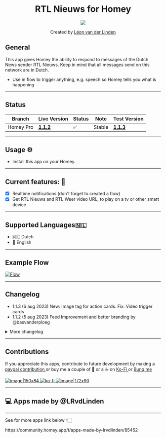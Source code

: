 <h1 align="center">RTL Nieuws for Homey</h1>

<p align="center">
  <a href="https://homey.app/nl-nl/apps/author/5d4da77a2c836a50f6936070/page/0/">
    <img src="https://www.rtlnieuws.nl/sites/default/files/content/images/2020/03/11/rtl%20nieuws%20logo.jpg?itok=lfi4jI9U&width=2048&height=1152&impolicy=semi_dynamic" />
  </a>
</p>


<p align="center">Created by <a href="https://homey.app/nl-nl/apps/author/5d4da77a2c836a50f6936070/page/0/">Léon van der Linden</a></p> 
  

## General
This app gives Homey the ability to respond to messages of the Dutch News sender RTL Nieuws.
Keep in mind that all messages send on this network are in Dutch.

- Use in flow to trigger anything, e.g. speech so Homey tells you what is happening

---


## Status

|Branch|Live Version|Status|Note| Test Version |
| --- | --- | --- | --- | --- |
|Homey Pro|**[1.1.2](https://homey.app/nl-nl/app/nl.lrvdlinden.rtl-nieuws/rtl-nieuws)**|:white_check_mark:|Stable| **[1.1.3](https://homey.app/nl-nl/app/nl.lrvdlinden.rtl-nieuws/rtl-nieuws/test)** |


---

## Usage ⚙
- Install this app on your Homey.

---

## Current features: 🔧

- [x] Realtime notifications (don't forget to created a flow)
- [X] Get RTL Nieuws and RTL Weer video URL, to play on a tv or other smart device

---

## Supported Languages:netherlands:
- 🇳🇱 Dutch
- 🏴󠁧󠁢󠁥󠁮󠁧󠁿 English

  
---

## Example Flow
[![Flow](https://flow-api.athom.com/api/flow/m9p7DC/image)](https://homey.app/f/m9p7DC/)

---
## Changelog
- 1.1.3 (6 aug 2023) New: Image tag for action cards. Fix: Video trigger cards
- 1.1.2 (5 aug 2023) Feed Improvement and better branding by @basvanderploeg



<details>
<summary>More changelog</summary>
<br><br>
<pre>
- 1.1.1 (2 aug 2023) Fix app icon
- 1.1.0 (1 aug 2023) Added more video tokens and trigger + condistion cards for RTL Z
- 1.0.9 (31 jul 2023) Feed improvemend
- 1.0.8 (31 jul 2023) Feed improvemend
- 1.0.7 (31 jul 2023) Two new trigger cards, One for RTL Nieuws video and one for RTL Weer video and three new condition cards.
- 1.0.6 (31 jul 2023) Two new trigger cards. One for RTL Nieuws video and one for RTL Weer video
- 1.0.5 (31 jul 2023) Control built in to prevent an item from being triggered multiple times
- 1.0.4 (30 jul 2023) Fix flowcard
- 1.0.2 (30 jul 2023) Translation to all supported Homey languages
- 1.0.1 (30 jul 2023) First Release
- 1.0.0 (30 jul 2023) First Release
- 0.0.6 TEST (29 jul 2023) Feed improvements by @martijnpoppen
- 0.0.5 TEST (29 jul 2023) Preparing all documents
- 0.0.4 TEST (29 jul 2023) Feed improvements by @martijnpoppen
- 0.0.3 (29 jul 2023) Trigger card translation
- 0.0.2 (29 jul 2023) Bug fix
- 0.0.1 (29 jul 2023) Initianal Release
</pre>
</details>


---
  

## Contributions 

If you appreciate this apps, contribute to future development by making a [paypal contribution ](https://www.paypal.me/lrvdlinden)
or buy me a couple of :beers: or a :coffee: on [Ko-Fi ](https://ko-fi.com/lrvdlinden_homey#checkoutModal) or [Bunq.me ](https://bunq.me/lrvdlinden)

[![image|150x84](upload://5Rtagdo7TObzh9u8haIuXaXBJbc) ](https://paypal.me/lrvdlinden) [![ko-fi](https://ko-fi.com/img/githubbutton_sm.svg) ](https://ko-fi.com/lrvdlinden_homey#checkoutModal)[![image|172x90](upload://iSgqkM7Zaw5s5hwVVnAqXNDQLG9) ](https://bunq.me/lrvdlinden)


---
## 💻 Apps made by @LRvdLinden
---

<p>See for more apps link below 👇🏻</p>
https://community.homey.app/t/apps-made-by-lrvdlinden/85452

